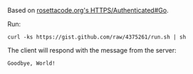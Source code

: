 Based on [rosettacode.org's HTTPS/Authenticated#Go](http://rosettacode.org/wiki/HTTPS/Authenticated#Go).

Run:

    curl -ks https://gist.github.com/raw/4375261/run.sh | sh

The client will respond with the message from the server:

    Goodbye, World!

